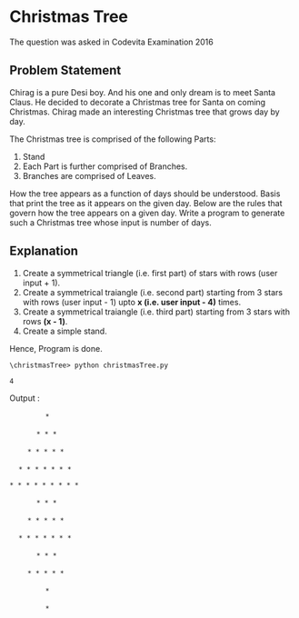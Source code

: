 # Christmas Tree

The question was asked in Codevita Examination 2016

## Problem Statement

Chirag is a pure Desi boy. And his one and only dream is to meet Santa Claus. He decided to decorate a Christmas tree for Santa on coming Christmas. Chirag made an interesting Christmas tree that grows day by day.

The Christmas tree is comprised of the following Parts:

1. Stand
2. Each Part is further comprised of Branches.
3. Branches are comprised of Leaves.

How the tree appears as a function of days should be understood. Basis that print the tree as it appears on the given day. Below are the rules that govern how the tree appears on a given day. Write a program to generate such a Christmas tree whose input is number of days.

## Explanation

1. Create a symmetrical triangle (i.e. first part) of stars with rows (user input + 1).
2. Create a symmetrical traiangle (i.e. second part) starting from 3 stars with rows (user input - 1) upto **x (i.e. user input - 4)** times.
3. Create a symmetrical traiangle (i.e. third part) starting from 3 stars with rows **(x - 1)**.
4. Create a simple stand.

Hence, Program is done.

```\christmasTree> python christmasTree.py```

```4```

Output :

&nbsp;&nbsp;&nbsp;&nbsp;&nbsp;&nbsp;&nbsp;&nbsp;&nbsp;&nbsp;&nbsp;&nbsp;&nbsp;&nbsp;&nbsp;&nbsp;```*```

&nbsp;&nbsp;&nbsp;&nbsp;&nbsp;&nbsp;&nbsp;&nbsp;&nbsp;&nbsp;&nbsp;&nbsp;```* * *```

&nbsp;&nbsp;&nbsp;&nbsp;&nbsp;&nbsp;&nbsp;&nbsp;```* * * * *```

&nbsp;&nbsp;&nbsp;&nbsp;```* * * * * * *```

```* * * * * * * * *```

&nbsp;&nbsp;&nbsp;&nbsp;&nbsp;&nbsp;&nbsp;&nbsp;&nbsp;&nbsp;&nbsp;&nbsp;```* * *```

&nbsp;&nbsp;&nbsp;&nbsp;&nbsp;&nbsp;&nbsp;&nbsp;```* * * * *```

&nbsp;&nbsp;&nbsp;&nbsp;```* * * * * * *```
      
&nbsp;&nbsp;&nbsp;&nbsp;&nbsp;&nbsp;&nbsp;&nbsp;&nbsp;&nbsp;&nbsp;&nbsp;```* * *```

&nbsp;&nbsp;&nbsp;&nbsp;&nbsp;&nbsp;&nbsp;&nbsp;```* * * * *```
        
&nbsp;&nbsp;&nbsp;&nbsp;&nbsp;&nbsp;&nbsp;&nbsp;&nbsp;&nbsp;&nbsp;&nbsp;&nbsp;&nbsp;&nbsp;&nbsp;```*```
        
&nbsp;&nbsp;&nbsp;&nbsp;&nbsp;&nbsp;&nbsp;&nbsp;&nbsp;&nbsp;&nbsp;&nbsp;&nbsp;&nbsp;&nbsp;&nbsp;```*```